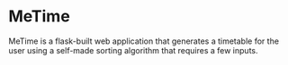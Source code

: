 # MeTime
MeTime is a flask-built web application that generates a timetable for the user using a self-made sorting algorithm that requires a few inputs. 
